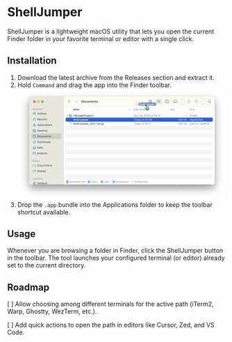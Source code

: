 # ShellJumper
ShellJumper is a lightweight macOS utility that lets you open the current Finder folder in your favorite terminal or editor with a single click.

## Installation
1. Download the latest archive from the Releases section and extract it.
2. Hold `Command` and drag the app into the Finder toolbar.
   ![Dragging ShellJumper into the Finder toolbar](./install-locate-shelljumper.png)
3. Drop the `.app` bundle into the Applications folder to keep the toolbar shortcut available.

## Usage
Whenever you are browsing a folder in Finder, click the ShellJumper button in the toolbar. The tool launches your configured terminal (or editor) already set to the current directory.

## Roadmap
[ ] Allow choosing among different terminals for the active path (iTerm2, Warp, Ghostty, WezTerm, etc.).

[ ] Add quick actions to open the path in editors like Cursor, Zed, and VS Code.
